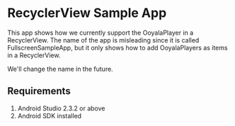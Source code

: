 # RecyclerView Sample App

This app shows how we currently support the OoyalaPlayer in a RecyclerView. The name of the app is misleading since it is called FullscreenSampleApp, but it only shows how to add OoyalaPlayers as items in a RecyclerView.

We'll change the name in the future.

## Requirements

1. Android Studio 2.3.2 or above
1. Android SDK installed
